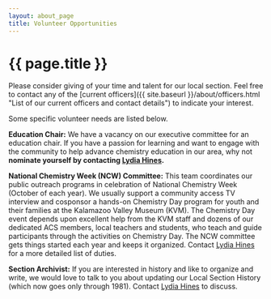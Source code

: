 ```yaml
---
layout: about_page
title: Volunteer Opportunities
---
```


{{ page.title }}
===
Please consider giving of your time and talent for our local section. Feel free to contact any of the [current officers]({{ site.baseurl }}/about/officers.html "List of our current officers and contact details") to indicate your interest.

Some specific volunteer needs are listed below.

**Education Chair:** We have a vacancy on our executive committee for
an education chair. If you have a passion for learning and want to
engage with the community to help advance chemistry education in our
area, why not **nominate yourself by contacting
[Lydia Hines](/people/hines.html).**

**National Chemistry Week (NCW) Committee:** This team coordinates our
public outreach programs in celebration of National Chemistry Week
(October of each year). We usually support a community access TV
interview and cosponsor a hands-on Chemistry Day program for youth and
their families at the Kalamazoo Valley Museum (KVM). The Chemistry Day
event depends upon excellent help from the KVM staff and dozens of our
dedicated ACS members, local teachers and students, who teach and
guide participants through the activities on Chemistry Day. The NCW
committee gets things started each year and keeps it
organized. Contact [Lydia Hines](/people/hines.html)
for a more detailed list of duties.

**Section Archivist:** If you are interested in history and like to
organize and write, we would love to talk to you about updating our
Local Section History (which now goes only through 1981). Contact
[Lydia Hines](/people/hines.html) to discuss.
